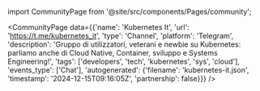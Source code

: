 
import CommunityPage from '@site/src/components/Pages/community';

<CommunityPage
    data={{'name': 'Kubernetes It', 'url': 'https://t.me/kubernetes_it', 'type': 'Channel', 'platform': 'Telegram', 'description': 'Gruppo di utilizzatori, veterani e newbie su Kubernetes: parliamo anche di Cloud Native, Container, sviluppo e Systems Engineering!', 'tags': ['developers', 'tech', 'kubernetes', 'sys', 'cloud'], 'events_type': ['Chat'], 'autogenerated': {'filename': 'kubernetes-it.json', 'timestamp': '2024-12-15T09:16:05Z', 'partnership': false}}}
/>
